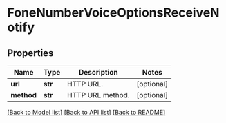 # FoneNumberVoiceOptionsReceiveNotify

## Properties
Name | Type | Description | Notes
------------ | ------------- | ------------- | -------------
**url** | **str** | HTTP URL. | [optional] 
**method** | **str** | HTTP URL method. | [optional] 

[[Back to Model list]](../README.md#documentation-for-models) [[Back to API list]](../README.md#documentation-for-api-endpoints) [[Back to README]](../README.md)


